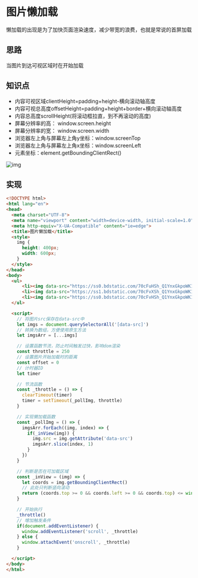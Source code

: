# 图片懒加载

懒加载的出现是为了加快页面渲染速度，减少带宽的浪费，也就是常说的首屏加载

## 思路

当图片到达可视区域时在开始加载

## 知识点

- 内容可视区域clientHeight=padding+height-横向滚动轴高度
- 内容可视总高度offsetHeight=padding+height+border+横向滚动轴高度
- 内容总高度scrollHeight(将滚动框拉直，到不再滚动的高度)
- 屏幕分辨率的高： window.screen.height
- 屏幕分辨率的宽： window.screen.width
- 浏览器左上角与屏幕左上角y坐标：window.screenTop
- 浏览器左上角与屏幕左上角x坐标：window.screenLeft
- 元素坐标：element.getBoundingClientRect()

![img](https://mdn.mozillademos.org/files/15087/rect.png)

## 实现

```html
<!DOCTYPE html>
<html lang="en">
<head>
  <meta charset="UTF-8">
  <meta name="viewport" content="width=device-width, initial-scale=1.0">
  <meta http-equiv="X-UA-Compatible" content="ie=edge">
  <title>图片懒加载</title>
  <style>
    img {
      height: 400px;
      width: 600px;
    }
  </style>
</head>
<body>
  <ul>
      <li><img data-src="https://ss0.bdstatic.com/70cFuHSh_Q1YnxGkpoWK1HF6hhy/it/u=28885190,2415730730&fm=200&gp=0.jpg"></li>
      <li><img data-src="https://ss1.bdstatic.com/70cFvXSh_Q1YnxGkpoWK1HF6hhy/it/u=4107210306,3102159593&fm=200&gp=0.jpg"></li>
      <li><img data-src="https://ss0.bdstatic.com/70cFvHSh_Q1YnxGkpoWK1HF6hhy/it/u=80887341,294354381&fm=200&gp=0.jpg"></li>
  </ul>

  <script>
    // 将图片src保存在data-src中
    let imgs = document.querySelectorAll('[data-src]')
    // 转换为数组，方便使用原生方法
    let imgsArr = [...imgs]

    // 设置函数节流，防止时间触发过快，影响dom渲染
    const throttle = 250
    // 设置图片开始加载时的距离
    const offset = 0
    // 计时器ID
    let timer

    // 节流函数
    const _throttle = () => {
      clearTimeout(timer)
      timer = setTimeout(_pollImg, throttle)
    }

    // 实现懒加载函数
    const _pollImg = () => {
      imgsArr.forEach((img, index) => {
        if(_inView(img)) {
          img.src = img.getAttribute('data-src')
          imgsArr.slice(index, 1)
        }
      })
    }

    // 判断是否在可加载区域
    const _inView = (img) => {
      let coords = img.getBoundingClientRect()
      // 此处只判断竖向滚动
      return (coords.top >= 0 && coords.left >= 0 && coords.top) <= window.innerHeight + parseInt(offset)
    }

    // 开始执行
    _throttle()
    // 增加触发条件
    if(document.addEventListener) {
      window.addEventListener('scroll', _throttle)
    } else {
      window.attachEvent('onscroll', _throttle)
    }

  </script>
</body>
</html>
```
